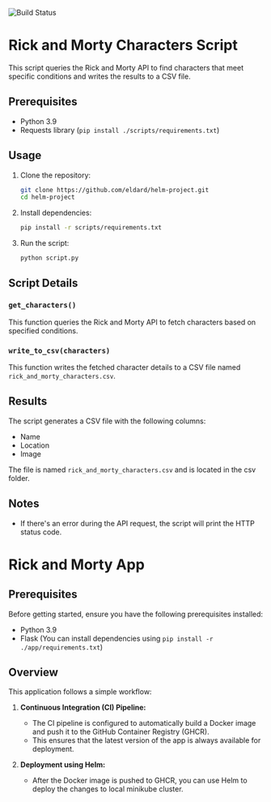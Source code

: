 ![Build Status](https://github.com/EldarDL/helm-project/actions/workflows/docker-image.yml/badge.svg)

# Rick and Morty Characters Script

This script queries the Rick and Morty API to find characters that meet specific conditions and writes the results to a CSV file.

## Prerequisites

- Python 3.9
- Requests library (`pip install ./scripts/requirements.txt`)

## Usage

1. Clone the repository:

    ```bash
    git clone https://github.com/eldard/helm-project.git
    cd helm-project
    ```

2. Install dependencies:

    ```bash
    pip install -r scripts/requirements.txt
    ```

3. Run the script:

    ```bash
    python script.py
    ```

## Script Details

### `get_characters()`

This function queries the Rick and Morty API to fetch characters based on specified conditions.

### `write_to_csv(characters)`

This function writes the fetched character details to a CSV file named `rick_and_morty_characters.csv`.

## Results

The script generates a CSV file with the following columns:

- Name
- Location
- Image

The file is named `rick_and_morty_characters.csv` and is located in the csv folder.

## Notes

- If there's an error during the API request, the script will print the HTTP status code.

# Rick and Morty App

## Prerequisites

Before getting started, ensure you have the following prerequisites installed:

- Python 3.9
- Flask (You can install dependencies using `pip install -r ./app/requirements.txt`)

## Overview

This application follows a simple workflow:

1. **Continuous Integration (CI) Pipeline:**
   - The CI pipeline is configured to automatically build a Docker image and push it to the GitHub Container Registry (GHCR).
   - This ensures that the latest version of the app is always available for deployment.

2. **Deployment using Helm:**
   - After the Docker image is pushed to GHCR, you can use Helm to deploy the changes to local minikube cluster.